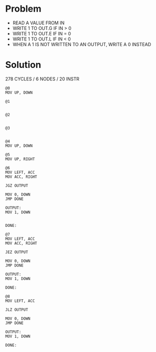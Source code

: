 # Problem

* READ A VALUE FROM IN
* WRITE 1 TO OUT.G IF IN > 0
* WRITE 1 TO OUT.E IF IN = 0
* WRITE 1 TO OUT.L IF IN < 0
* WHEN A 1 IS NOT WRITTEN TO AN OUTPUT, WRITE A 0 INSTEAD

# Solution

278 CYCLES / 6 NODES / 20 INSTR

```
@0
MOV UP, DOWN

@1


@2


@3


@4
MOV UP, DOWN

@5
MOV UP, RIGHT

@6
MOV LEFT, ACC
MOV ACC, RIGHT

JGZ OUTPUT

MOV 0, DOWN
JMP DONE

OUTPUT:
MOV 1, DOWN


DONE:

@7
MOV LEFT, ACC
MOV ACC, RIGHT

JEZ OUTPUT

MOV 0, DOWN
JMP DONE

OUTPUT:
MOV 1, DOWN

DONE:

@8
MOV LEFT, ACC

JLZ OUTPUT

MOV 0, DOWN
JMP DONE

OUTPUT:
MOV 1, DOWN

DONE:

```